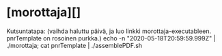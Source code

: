 # [morottaja][]

Kutsuntatapa: (vaihda haluttu päivä, ja luo linkki morottaja-executableen. pnrTemplate on rosoinen purkka.)
echo -n "2020-05-18T20:59:59.999Z" | ./morottaja; cat pnrTemplate | ./assemblePDF.sh
